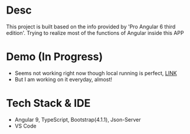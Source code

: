 # Desc 

This project is built based on the info provided by 'Pro Angular 6 third edition'. Trying to realize most of the functions of Angular inside this APP

# Demo (In Progress)

- Seems not working right now though local running is perfect,  [LINK](https://puddlejumper26.github.io/sports-store/)
- But I am working on it everyday, almost!

# Tech Stack & IDE
- Angular 9, TypeScript, Bootstrap(4.1.1), Json-Server  
- VS Code
